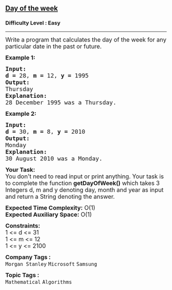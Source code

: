 <h2><a href="https://www.geeksforgeeks.org/problems/day-of-the-week1637/1?page=4&category=Mathematical&difficulty=Easy&sortBy=submissions">Day of the week</a></h2><h3>Difficulty Level : Easy</h3><hr><div class="problems_problem_content__Xm_eO"><p><span style="font-size: 18px;">Write a program that calculates the day of the week for any particular date in the past or future.</span></p>
<p><span style="font-size: 18px;"><strong>Example 1:</strong></span></p>
<pre><span style="font-size: 18px;"><strong>Input:</strong></span>
<span style="font-size: 18px;"><strong>d = </strong>28, <strong>m = </strong>12, <strong>y = </strong>1995</span>
<span style="font-size: 18px;"><strong>Output:</strong></span>
<span style="font-size: 18px;">Thursday</span>
<span style="font-size: 18px;"><strong>Explanation:</strong></span>
<span style="font-size: 18px;">28 December 1995 was a Thursday.</span></pre>
<p><span style="font-size: 18px;"><strong>Example 2:</strong></span></p>
<pre><span style="font-size: 18px;"><strong>Input:</strong></span>
<span style="font-size: 18px;"><strong>d = </strong>30, <strong>m = </strong>8, <strong>y = </strong>2010</span>
<span style="font-size: 18px;"><strong>Output:</strong></span>
<span style="font-size: 18px;">Monday</span>
<span style="font-size: 18px;"><strong>Explanation:</strong></span>
<span style="font-size: 18px;">30 August 2010 was a Monday.</span>
</pre>
<p><span style="font-size: 18px;"><strong>Your Task:</strong><br>You don't need to read input or print anything. Your task is to complete the function <strong>getDayOfWeek()</strong> which takes 3 Integers d, m and y denoting day, month and year as input and return a String denoting the answer.</span></p>
<p><span style="font-size: 18px;"><strong>Expected Time Complexity:</strong> O(1)<br><strong>Expected Auxiliary Space:</strong> O(1)</span></p>
<p><span style="font-size: 18px;"><strong>Constraints:</strong></span><br><span style="font-size: 18px;">1 &lt;= d &lt;= 31<br>1 &lt;= m &lt;= 12<br>1 &lt;= y &lt;= 2100</span></p></div><p><span style=font-size:18px><strong>Company Tags : </strong><br><code>Morgan Stanley</code>&nbsp;<code>Microsoft</code>&nbsp;<code>Samsung</code>&nbsp;<br><p><span style=font-size:18px><strong>Topic Tags : </strong><br><code>Mathematical</code>&nbsp;<code>Algorithms</code>&nbsp;
